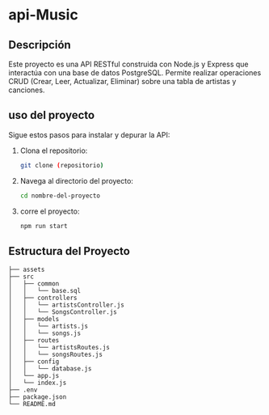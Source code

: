 # api-Music


## Descripción
Este proyecto es una API RESTful construida con Node.js y Express que interactúa con una base de datos PostgreSQL. Permite realizar operaciones CRUD (Crear, Leer, Actualizar, Eliminar) sobre una tabla de artistas y canciones.

## uso del proyecto

Sigue estos pasos para instalar y depurar la API:

1. Clona el repositorio:
    ```bash
    git clone (repositorio)
    ```
2. Navega al directorio del proyecto:
    ```bash
    cd nombre-del-proyecto
    ```
3. corre el proyecto:
    ```bash
    npm run start
    ```



## Estructura del Proyecto
```plaintext
├── assets
├── src
│   ├── common
│   │   └── base.sql
│   ├── controllers
│   │   └── artistsController.js
│   │   └── SongsController.js
│   ├── models
│   │   └── artists.js
│   │   └── songs.js
│   ├── routes
│   │   └── artistsRoutes.js
│   │   └── songsRoutes.js
│   ├── config
│   │   └── database.js
│   └── app.js
│   └── index.js
├── .env
├── package.json
└── README.md





